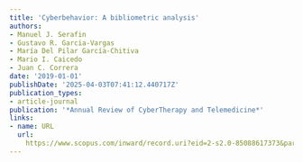 ```yaml
---
title: 'Cyberbehavior: A bibliometric analysis'
authors:
- Manuel J. Serafin
- Gustavo R. Garcia-Vargas
- María Del Pilar García-Chitiva
- Mario I. Caicedo
- Juan C. Correra
date: '2019-01-01'
publishDate: '2025-04-03T07:41:12.440717Z'
publication_types:
- article-journal
publication: '*Annual Review of CyberTherapy and Telemedicine*'
links:
- name: URL
  url: 
    https://www.scopus.com/inward/record.uri?eid=2-s2.0-85088617373&partnerID=40&md5=cfd61a574b617303687ece3089c1ea38
---
```

